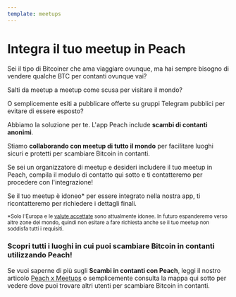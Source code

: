 ```yaml
---
template: meetups
---
```


<!--[headline]-->

# Integra il tuo meetup in Peach

<!--[intro]-->

Sei il tipo di Bitcoiner che ama viaggiare ovunque, ma hai sempre bisogno di vendere qualche BTC per contanti ovunque vai?

Salti da meetup a meetup come scusa per visitare il mondo?

O semplicemente esiti a pubblicare offerte su gruppi Telegram pubblici per evitare di essere esposto?

Abbiamo la soluzione per te.
L'app Peach include **scambi di contanti anonimi**.

Stiamo **collaborando con meetup di tutto il mondo** per facilitare luoghi sicuri e protetti per scambiare Bitcoin in contanti.

Se sei un organizzatore di meetup e desideri includere il tuo meetup in Peach, compila il modulo di contatto qui sotto e ti contatteremo per procedere con l'integrazione!

Se il tuo meetup è idoneo\* per essere integrato nella nostra app, ti ricontatteremo per richiedere i dettagli finali.

<small>\*Solo l'Europa e le [valute accettate](/it/how-it-works/#payment) sono attualmente idonee. In futuro espanderemo verso altre zone del mondo, quindi non esitare a fare richiesta anche se il tuo meetup non soddisfa tutti i requisiti.</small>

<!--[map]-->

### Scopri tutti i luoghi in cui puoi scambiare Bitcoin in contanti utilizzando Peach!

Se vuoi saperne di più sugli **Scambi in contanti con Peach**, leggi il nostro articolo [Peach x Meetups](/it/blog/peach-for-meetups/) o semplicemente consulta la mappa qui sotto per vedere dove puoi trovare altri utenti per scambiare Bitcoin in contanti.
